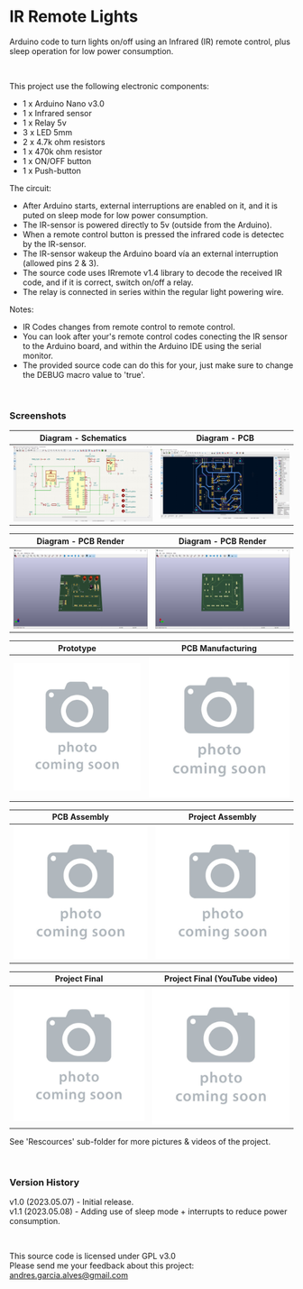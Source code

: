 # IR Remote Lights

Arduino code to turn lights on/off using an Infrared (IR) remote control, plus sleep operation for low power consumption.

&nbsp;

This project use the following electronic components:
- 1 x Arduino Nano v3.0
- 1 x Infrared sensor
- 1 x Relay 5v
- 3 x LED 5mm
- 2 x 4.7k ohm resistors
- 1 x 470k ohm resistor
- 1 x ON/OFF button
- 1 x Push-button

The circuit:
- After Arduino starts, external interruptions are enabled on it, and it is puted on sleep mode for low power consumption.
- The IR-sensor is powered directly to 5v (outside from the Arduino).
- When a remote control button is pressed the infrared code is detectec by the IR-sensor.
- The IR-sensor wakeup the Arduino board vía an external interruption (allowed pins 2 & 3).
- The source code uses IRremote v1.4 library to decode the received IR code, and if it is correct, switch on/off a relay.
- The relay is connected in series within the regular light powering wire.

Notes:
- IR Codes changes from remote control to remote control.
- You can look after your's remote control codes conecting the IR sensor to the Arduino board, and within the Arduino IDE using the serial monitor.
- The provided source code can do this for your, just make sure to change the DEBUG macro value to 'true'.

&nbsp;

### Screenshots

| Diagram - Schematics                            | Diagram - PCB                                   |
|-------------------------------------------------|-------------------------------------------------|
| ![](Resources/01-schematic-diagram.png)         | ![](Resources/02-pcb-diagram.png)               |

| Diagram - PCB Render                            | Diagram - PCB Render                            |
|-------------------------------------------------|-------------------------------------------------|
| ![](Resources/03-pcb-render-front-side.png)     | ![](Resources/04-pcb-render-back-side.png)      |

| Prototype                                       | PCB Manufacturing                               |
|-------------------------------------------------|-------------------------------------------------|
| ![](Resources/05-photo-coming-soon.jpg)         | ![](Resources/06-photo-coming-soon.jpg)         |

| PCB Assembly                                    | Project Assembly                                |
|-------------------------------------------------|-------------------------------------------------|
| ![](Resources/07-photo-coming-soon.jpg)         | ![](Resources/08-photo-coming-soon.jpg)         |

| Project Final                                   | Project Final (YouTube video)                   |
|-------------------------------------------------|-------------------------------------------------|
| ![](Resources/09-photo-coming-soon.jpg)         | ![](Resources/10-photo-coming-soon.jpg)         |

See 'Rescources' sub-folder for more pictures & videos of the project.

&nbsp;

### Version History

v1.0 (2023.05.07) - Initial release.  
v1.1 (2023.05.08) - Adding use of sleep mode + interrupts to reduce power consumption.  

&nbsp;

This source code is licensed under GPL v3.0  
Please send me your feedback about this project: andres.garcia.alves@gmail.com
